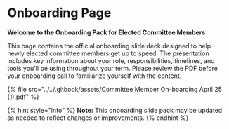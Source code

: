 # Onboarding Page

**Welcome to the Onboarding Pack for Elected Committee Members**

This page contains the official onboarding slide deck designed to help newly elected committee members get up to speed. The presentation includes key information about your role, responsibilities, timelines, and tools you'll be using throughout your term. Please review the PDF before your onboarding call to familiarize yourself with the content.

{% file src="../../.gitbook/assets/Committee Member On-boarding April 25 (1).pdf" %}

{% hint style="info" %}
**Note:** This onboarding slide pack may be updated as needed to reflect changes or improvements.
{% endhint %}

